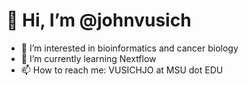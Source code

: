 # 👋 Hi, I’m @johnvusich
- 👀 I’m interested in bioinformatics and cancer biology
- 🌱 I’m currently learning Nextflow
- 📫 How to reach me: VUSICHJO at MSU dot EDU
